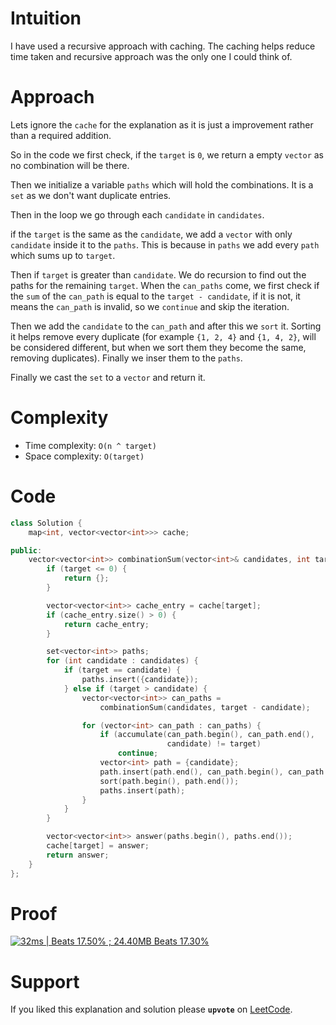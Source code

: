 # Intuition
I have used a recursive approach with caching. The caching helps reduce time taken and recursive approach was the only one I could think of.

# Approach

Lets ignore the `cache` for the explanation as it is just a improvement rather than a required addition.

So in the code we first check, if the `target` is `0`, we return a empty `vector` as no combination will be there.

Then we initialize a variable `paths` which will hold the combinations. It is a `set` as we don't want duplicate entries.

Then in the loop we go through each `candidate` in `candidates`.

if the `target` is the same as the `candidate`, we add a `vector` with only `candidate` inside it to the `paths`. This is because in `paths` we add every `path` which sums up to `target`.

Then if `target` is greater than `candidate`.
We do recursion to find out the paths for the remaining `target`. When the `can_paths` come, we first check if the `sum` of the `can_path` is equal to the `target - candidate`, if it is not, it means the `can_path` is invalid, so we `continue` and skip the iteration. 

Then we add the `candidate` to the `can_path` and after this we `sort` it. Sorting it helps remove every duplicate (for example `{1, 2, 4}` and `{1, 4, 2}`, will be considered different, but when we sort them they become the same, removing duplicates). Finally we inser them to the `paths`.

Finally we cast the `set` to a `vector` and return it.

# Complexity

- Time complexity: `O(n ^ target)`
- Space complexity: `O(target)`

# Code
```cpp []
class Solution {
    map<int, vector<vector<int>>> cache;

public:
    vector<vector<int>> combinationSum(vector<int>& candidates, int target) {
        if (target <= 0) {
            return {};
        }

        vector<vector<int>> cache_entry = cache[target];
        if (cache_entry.size() > 0) {
            return cache_entry;
        }

        set<vector<int>> paths;
        for (int candidate : candidates) {
            if (target == candidate) {
                paths.insert({candidate});
            } else if (target > candidate) {
                vector<vector<int>> can_paths =
                    combinationSum(candidates, target - candidate);

                for (vector<int> can_path : can_paths) {
                    if (accumulate(can_path.begin(), can_path.end(),
                                   candidate) != target)
                        continue;
                    vector<int> path = {candidate};
                    path.insert(path.end(), can_path.begin(), can_path.end());
                    sort(path.begin(), path.end());
                    paths.insert(path);
                }
            }
        }

        vector<vector<int>> answer(paths.begin(), paths.end());
        cache[target] = answer;
        return answer;
    }
};
```

# Proof
[![32ms | Beats 17.50% ; 24.40MB Beats 17.30%](https://assets.leetcode.com/users/images/cf12877c-0ff4-4108-82ab-2cba4beba555_1760195050.508638.png)](https://leetcode.com/submissions/detail/1798385175/)

# Support

If you liked this explanation and solution please **`upvote`** on [LeetCode](https://leetcode.com/problems/combination-sum/solutions/7267005/solution-for-combination-sum-with-recurs-4cwh/).